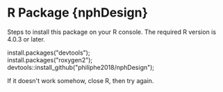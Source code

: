 # R Package {nphDesign}
Steps to install this package on your R console. The required R version is 4.0.3 or later.

install.packages("devtools");            
install.packages("roxygen2");                        
devtools::install_github("philiphe2018/nphDesign"); 

If it doesn't work somehow, close R, then try again. 
